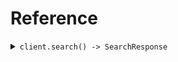 # Reference
<details><summary><code>client.search() -> SearchResponse</code></summary>
<dl>
<dd>

#### 🔌 Usage

<dl>
<dd>

<dl>
<dd>

```java
client.search(
    SearchRequest
        .builder()
        .limit(1)
        .id("id")
        .date("date")
        .deadline(OffsetDateTime.parse("2024-01-15T09:30:00Z"))
        .bytes("bytes")
        .user(
            User
                .builder()
                .name("name")
                .tags(
                    new ArrayList<String>(
                        Arrays.asList("tags", "tags")
                    )
                )
                .build()
        )
        .userList(
            new ArrayList<Optional<User>>(
                Arrays.asList(
                    User
                        .builder()
                        .name("name")
                        .tags(
                            new ArrayList<String>(
                                Arrays.asList("tags", "tags")
                            )
                        )
                        .build()
                )
            )
        )
        .excludeUser(
            new ArrayList<Optional<User>>(
                Arrays.asList(
                    User
                        .builder()
                        .name("name")
                        .tags(
                            new ArrayList<String>(
                                Arrays.asList("tags", "tags")
                            )
                        )
                        .build()
                )
            )
        )
        .filter(
            new ArrayList<Optional<String>>(
                Arrays.asList("filter")
            )
        )
        .neighborRequired(
            SearchRequestNeighborRequired.ofUser(
                User
                    .builder()
                    .name("name")
                    .tags(
                        new ArrayList<String>(
                            Arrays.asList("tags", "tags")
                        )
                    )
                    .build()
            )
        )
        .optionalDeadline(OffsetDateTime.parse("2024-01-15T09:30:00Z"))
        .keyValue(
            new HashMap<String, Optional<String>>() {{
                put("keyValue", Optional.of("keyValue"));
            }}
        )
        .optionalString("optionalString")
        .nestedUser(
            NestedUser
                .builder()
                .name("name")
                .user(
                    User
                        .builder()
                        .name("name")
                        .tags(
                            new ArrayList<String>(
                                Arrays.asList("tags", "tags")
                            )
                        )
                        .build()
                )
                .build()
        )
        .optionalUser(
            User
                .builder()
                .name("name")
                .tags(
                    new ArrayList<String>(
                        Arrays.asList("tags", "tags")
                    )
                )
                .build()
        )
        .neighbor(
            User
                .builder()
                .name("name")
                .tags(
                    new ArrayList<String>(
                        Arrays.asList("tags", "tags")
                    )
                )
                .build()
        )
        .build()
);
```
</dd>
</dl>
</dd>
</dl>

#### ⚙️ Parameters

<dl>
<dd>

<dl>
<dd>

**limit:** `Integer` 
    
</dd>
</dl>

<dl>
<dd>

**id:** `String` 
    
</dd>
</dl>

<dl>
<dd>

**date:** `String` 
    
</dd>
</dl>

<dl>
<dd>

**deadline:** `OffsetDateTime` 
    
</dd>
</dl>

<dl>
<dd>

**bytes:** `String` 
    
</dd>
</dl>

<dl>
<dd>

**user:** `User` 
    
</dd>
</dl>

<dl>
<dd>

**userList:** `Optional<User>` 
    
</dd>
</dl>

<dl>
<dd>

**optionalDeadline:** `Optional<OffsetDateTime>` 
    
</dd>
</dl>

<dl>
<dd>

**keyValue:** `Optional<Map<String, Optional<String>>>` 
    
</dd>
</dl>

<dl>
<dd>

**optionalString:** `Optional<String>` 
    
</dd>
</dl>

<dl>
<dd>

**nestedUser:** `Optional<NestedUser>` 
    
</dd>
</dl>

<dl>
<dd>

**optionalUser:** `Optional<User>` 
    
</dd>
</dl>

<dl>
<dd>

**excludeUser:** `Optional<User>` 
    
</dd>
</dl>

<dl>
<dd>

**filter:** `Optional<String>` 
    
</dd>
</dl>

<dl>
<dd>

**neighbor:** `Optional<User>` 
    
</dd>
</dl>

<dl>
<dd>

**neighborRequired:** `SearchRequestNeighborRequired` 
    
</dd>
</dl>
</dd>
</dl>


</dd>
</dl>
</details>

